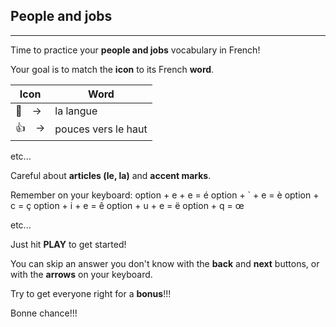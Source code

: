 ## People and jobs

---

Time to practice your **people and jobs** vocabulary in French!

Your goal is to match the **icon** to its French **word**.

| Icon | Word | 
| ---- | ---- |
| 👅　->  | la langue |
| 👍　->  | pouces vers le haut |

etc...

Careful about **articles (le, la)** and **accent marks**.

Remember on your keyboard: 
option + e + e = é
option + ` + e = è
option + c = ç
option + i + e = ê
option + u + e = ë
option + q = œ

etc...

Just hit **PLAY** to get started!

You can skip an answer you don't know with the **back** and **next** buttons, or with the **arrows** on your keyboard.

Try to get everyone right for a **bonus**!!!

Bonne chance!!!
